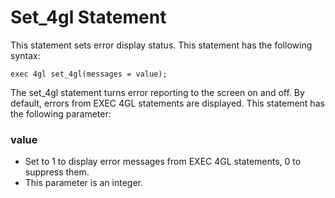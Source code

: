 # Set_4gl Statement
This statement sets error display status.
This statement has the following syntax:

```4gl
exec 4gl set_4gl(messages = value);
```

The set_4gl statement turns error reporting to the screen on and off. By default, errors from EXEC 4GL statements are displayed.
This statement has the following parameter:

### value
- Set to 1 to display error messages from EXEC 4GL statements, 0 to suppress them.
- This parameter is an integer.